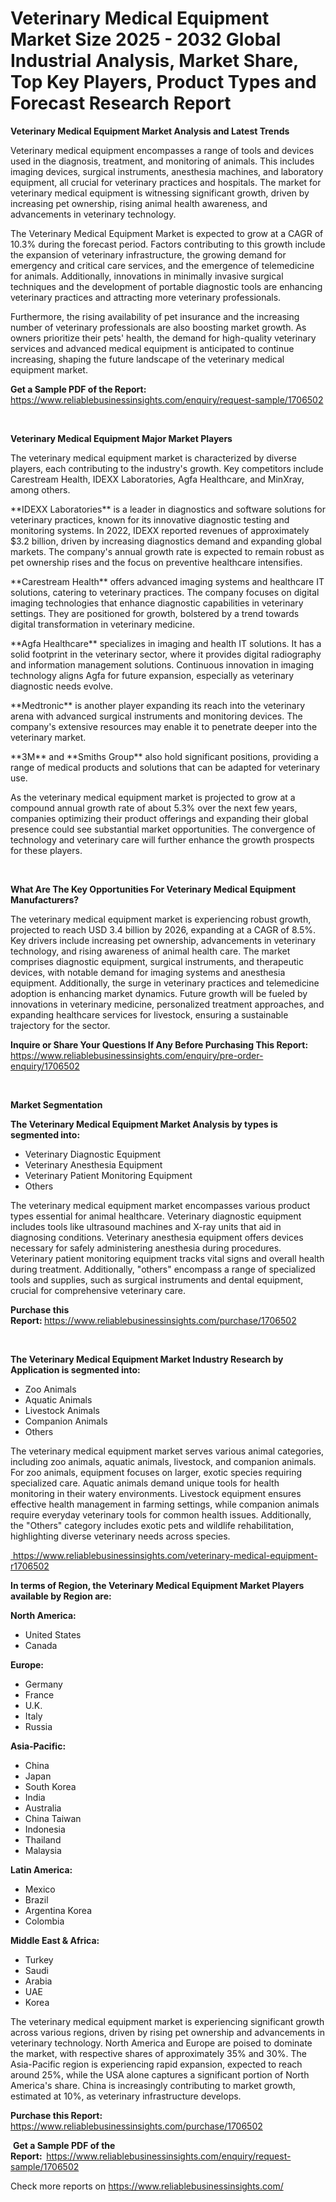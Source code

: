 <p><h1>Veterinary Medical Equipment Market Size 2025 - 2032 Global Industrial Analysis, Market Share, Top Key Players, Product Types and Forecast Research Report</h1></p><p><strong>Veterinary Medical Equipment Market Analysis and Latest Trends</strong></p>
<p><p>Veterinary medical equipment encompasses a range of tools and devices used in the diagnosis, treatment, and monitoring of animals. This includes imaging devices, surgical instruments, anesthesia machines, and laboratory equipment, all crucial for veterinary practices and hospitals. The market for veterinary medical equipment is witnessing significant growth, driven by increasing pet ownership, rising animal health awareness, and advancements in veterinary technology.</p><p>The Veterinary Medical Equipment Market is expected to grow at a CAGR of 10.3% during the forecast period. Factors contributing to this growth include the expansion of veterinary infrastructure, the growing demand for emergency and critical care services, and the emergence of telemedicine for animals. Additionally, innovations in minimally invasive surgical techniques and the development of portable diagnostic tools are enhancing veterinary practices and attracting more veterinary professionals.</p><p>Furthermore, the rising availability of pet insurance and the increasing number of veterinary professionals are also boosting market growth. As owners prioritize their pets' health, the demand for high-quality veterinary services and advanced medical equipment is anticipated to continue increasing, shaping the future landscape of the veterinary medical equipment market.</p></p>
<p><strong>Get a Sample PDF of the Report:&nbsp;</strong> <a href="https://www.reliablebusinessinsights.com/enquiry/request-sample/1706502?utm_campaign=2246&utm_medium=2&utm_source=Github&utm_content=ia&utm_term=03032025&utm_id=veterinary-medical-equipment">https://www.reliablebusinessinsights.com/enquiry/request-sample/1706502</a></p>
<p>&nbsp;</p>
<p><strong>Veterinary Medical Equipment Major Market Players</strong></p>
<p><p>The veterinary medical equipment market is characterized by diverse players, each contributing to the industry's growth. Key competitors include Carestream Health, IDEXX Laboratories, Agfa Healthcare, and MinXray, among others. </p><p>**IDEXX Laboratories** is a leader in diagnostics and software solutions for veterinary practices, known for its innovative diagnostic testing and monitoring systems. In 2022, IDEXX reported revenues of approximately $3.2 billion, driven by increasing diagnostics demand and expanding global markets. The company's annual growth rate is expected to remain robust as pet ownership rises and the focus on preventive healthcare intensifies.</p><p>**Carestream Health** offers advanced imaging systems and healthcare IT solutions, catering to veterinary practices. The company focuses on digital imaging technologies that enhance diagnostic capabilities in veterinary settings. They are positioned for growth, bolstered by a trend towards digital transformation in veterinary medicine.</p><p>**Agfa Healthcare** specializes in imaging and health IT solutions. It has a solid footprint in the veterinary sector, where it provides digital radiography and information management solutions. Continuous innovation in imaging technology aligns Agfa for future expansion, especially as veterinary diagnostic needs evolve.</p><p>**Medtronic** is another player expanding its reach into the veterinary arena with advanced surgical instruments and monitoring devices. The company's extensive resources may enable it to penetrate deeper into the veterinary market.</p><p>**3M** and **Smiths Group** also hold significant positions, providing a range of medical products and solutions that can be adapted for veterinary use.</p><p>As the veterinary medical equipment market is projected to grow at a compound annual growth rate of about 5.3% over the next few years, companies optimizing their product offerings and expanding their global presence could see substantial market opportunities. The convergence of technology and veterinary care will further enhance the growth prospects for these players.</p></p>
<p>&nbsp;</p>
<p><strong>What Are The Key Opportunities For Veterinary Medical Equipment Manufacturers?</strong></p>
<p><p>The veterinary medical equipment market is experiencing robust growth, projected to reach USD 3.4 billion by 2026, expanding at a CAGR of 8.5%. Key drivers include increasing pet ownership, advancements in veterinary technology, and rising awareness of animal health care. The market comprises diagnostic equipment, surgical instruments, and therapeutic devices, with notable demand for imaging systems and anesthesia equipment. Additionally, the surge in veterinary practices and telemedicine adoption is enhancing market dynamics. Future growth will be fueled by innovations in veterinary medicine, personalized treatment approaches, and expanding healthcare services for livestock, ensuring a sustainable trajectory for the sector.</p></p>
<p><strong>Inquire or Share Your Questions If Any Before Purchasing This Report:</strong> <a href="https://www.reliablebusinessinsights.com/enquiry/pre-order-enquiry/1706502?utm_campaign=2246&utm_medium=2&utm_source=Github&utm_content=ia&utm_term=03032025&utm_id=veterinary-medical-equipment">https://www.reliablebusinessinsights.com/enquiry/pre-order-enquiry/1706502</a></p>
<p>&nbsp;</p>
<p><strong>Market Segmentation</strong></p>
<p><strong>The Veterinary Medical Equipment Market Analysis by types is segmented into:</strong></p>
<p><ul><li>Veterinary Diagnostic Equipment</li><li>Veterinary Anesthesia Equipment</li><li>Veterinary Patient Monitoring Equipment</li><li>Others</li></ul></p>
<p><p>The veterinary medical equipment market encompasses various product types essential for animal healthcare. Veterinary diagnostic equipment includes tools like ultrasound machines and X-ray units that aid in diagnosing conditions. Veterinary anesthesia equipment offers devices necessary for safely administering anesthesia during procedures. Veterinary patient monitoring equipment tracks vital signs and overall health during treatment. Additionally, "others" encompass a range of specialized tools and supplies, such as surgical instruments and dental equipment, crucial for comprehensive veterinary care.</p></p>
<p><strong>Purchase this Report:&nbsp;</strong><a href="https://www.reliablebusinessinsights.com/purchase/1706502?utm_campaign=2246&utm_medium=2&utm_source=Github&utm_content=ia&utm_term=03032025&utm_id=veterinary-medical-equipment">https://www.reliablebusinessinsights.com/purchase/1706502</a></p>
<p>&nbsp;</p>
<p><strong>The Veterinary Medical Equipment Market Industry Research by Application is segmented into:</strong></p>
<p><ul><li>Zoo Animals</li><li>Aquatic Animals</li><li>Livestock Animals</li><li>Companion Animals</li><li>Others</li></ul></p>
<p><p>The veterinary medical equipment market serves various animal categories, including zoo animals, aquatic animals, livestock, and companion animals. For zoo animals, equipment focuses on larger, exotic species requiring specialized care. Aquatic animals demand unique tools for health monitoring in their watery environments. Livestock equipment ensures effective health management in farming settings, while companion animals require everyday veterinary tools for common health issues. Additionally, the "Others" category includes exotic pets and wildlife rehabilitation, highlighting diverse veterinary needs across species.</p></p>
<p><a href="https://www.reliablebusinessinsights.com/veterinary-medical-equipment-r1706502?utm_campaign=2246&utm_medium=2&utm_source=Github&utm_content=ia&utm_term=03032025&utm_id=veterinary-medical-equipment">&nbsp;https://www.reliablebusinessinsights.com/veterinary-medical-equipment-r1706502</a></p>
<p><strong>In terms of Region, the Veterinary Medical Equipment Market Players available by Region are:</strong></p>
<p>
    <p> <strong> North America: </strong>
        <ul>
            <li>United States</li>
            <li>Canada</li>
        </ul>
        </p> 
    <p> <strong> Europe: </strong>
        <ul>
            <li>Germany</li>
            <li>France</li>
            <li>U.K.</li>
            <li>Italy</li>
            <li>Russia</li>
        </ul>
        </p> 
    <p> <strong> Asia-Pacific: </strong>
        <ul>
            <li>China</li>
            <li>Japan</li>
            <li>South Korea</li>
            <li>India</li>
            <li>Australia</li>
            <li>China Taiwan</li>
            <li>Indonesia</li>
            <li>Thailand</li>
            <li>Malaysia</li>
        </ul>
        </p> 
    <p> <strong> Latin America: </strong>
        <ul>
            <li>Mexico</li>
            <li>Brazil</li>
            <li>Argentina Korea</li>
            <li>Colombia</li>
        </ul>
        </p> 
    <p> <strong> Middle East & Africa: </strong>
        <ul>
            <li>Turkey</li>
            <li>Saudi</li>
            <li>Arabia</li>
            <li>UAE</li>
            <li>Korea</li>
        </ul>
    </p>
    </p>
<p><p>The veterinary medical equipment market is experiencing significant growth across various regions, driven by rising pet ownership and advancements in veterinary technology. North America and Europe are poised to dominate the market, with respective shares of approximately 35% and 30%. The Asia-Pacific region is experiencing rapid expansion, expected to reach around 25%, while the USA alone captures a significant portion of North America's share. China is increasingly contributing to market growth, estimated at 10%, as veterinary infrastructure develops.</p></p>
<p><strong>Purchase this Report: </strong><a href="https://www.reliablebusinessinsights.com/purchase/1706502?utm_campaign=2246&utm_medium=2&utm_source=Github&utm_content=ia&utm_term=03032025&utm_id=veterinary-medical-equipment">https://www.reliablebusinessinsights.com/purchase/1706502</a></p>
<p>&nbsp;<strong>Get a Sample PDF of the Report:&nbsp;&nbsp;</strong><a href="https://www.reliablebusinessinsights.com/enquiry/request-sample/1706502?utm_campaign=2246&utm_medium=2&utm_source=Github&utm_content=ia&utm_term=03032025&utm_id=veterinary-medical-equipment">https://www.reliablebusinessinsights.com/enquiry/request-sample/1706502</a></p>
<p><strong></strong></p>
<p>Check more reports on <a href="https://www.reliablebusinessinsights.com/?utm_campaign=2246&utm_medium=2&utm_source=Github&utm_content=ia&utm_term=03032025&utm_id=veterinary-medical-equipment">https://www.reliablebusinessinsights.com/</a></p>